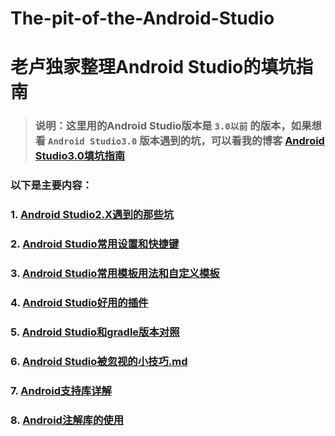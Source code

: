 # The-pit-of-the-Android-Studio
# 老卢独家整理Android Studio的填坑指南

> ### 说明：这里用的Android Studio版本是 `3.0以前` 的版本，如果想看 `Android Studio3.0` 版本遇到的坑，可以看我的博客 **[Android Studio3.0填坑指南](http://www.jianshu.com/p/b45d68c98828)**

### 以下是主要内容：

### 1. [Android Studio2.X遇到的那些坑](https://github.com/AweiLoveAndroid/The-pit-of-the-Android-Studio/blob/master/Android%20Studio%E9%81%87%E5%88%B0%E7%9A%84%E9%82%A3%E4%BA%9B%E5%9D%91.md)

### 2. [Android Studio常用设置和快捷键](https://github.com/AweiLoveAndroid/The-pit-of-the-Android-Studio/blob/master/Android%20Studio%E5%B8%B8%E7%94%A8%E8%AE%BE%E7%BD%AE%E5%92%8C%E5%BF%AB%E6%8D%B7%E9%94%AE.md)

### 3. [Android Studio常用模板用法和自定义模板](https://github.com/AweiLoveAndroid/The-pit-of-the-Android-Studio/blob/master/Android%20Studio%E5%B8%B8%E7%94%A8%E6%A8%A1%E6%9D%BF%E7%94%A8%E6%B3%95%E5%92%8C%E8%87%AA%E5%AE%9A%E4%B9%89%E6%A8%A1%E6%9D%BF.md)

### 4. [Android Studio好用的插件](https://github.com/AweiLoveAndroid/The-pit-of-the-Android-Studio/blob/master/Android%20Studio%E5%A5%BD%E7%94%A8%E7%9A%84%E6%8F%92%E4%BB%B6.md)

### 5. [Android Studio和gradle版本对照](https://github.com/AweiLoveAndroid/The-pit-of-the-Android-Studio/blob/master/doc/Android%20Studio%E5%92%8Cgradle%E7%89%88%E6%9C%AC%E5%AF%B9%E7%85%A7.md)

### 6. [Android Studio被忽视的小技巧.md](https://github.com/AweiLoveAndroid/The-pit-of-the-Android-Studio/blob/master/Android%20Studio%E8%A2%AB%E5%BF%BD%E8%A7%86%E7%9A%84%E5%B0%8F%E6%8A%80%E5%B7%A7.md)

### 7. [Android支持库详解](https://github.com/AweiLoveAndroid/The-pit-of-the-Android-Studio/blob/master/Android%E6%94%AF%E6%8C%81%E5%BA%93%E8%AF%A6%E8%A7%A3.md)

### 8. [Android注解库的使用](https://github.com/AweiLoveAndroid/The-pit-of-the-Android-Studio/blob/master/Android%E6%B3%A8%E8%A7%A3%E5%BA%93%E7%9A%84%E4%BD%BF%E7%94%A8.md)

